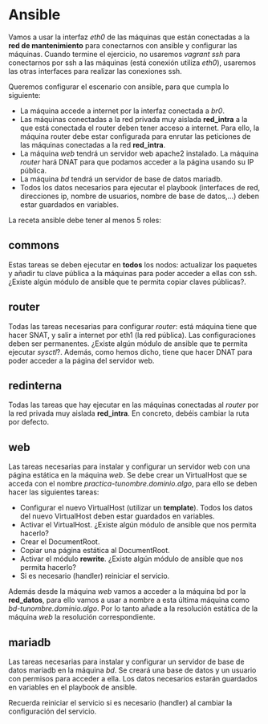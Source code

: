 # Ansible
Vamos a usar la interfaz *eth0* de las máquinas que están conectadas a la **red de mantenimiento** para conectarnos con ansible y configurar las máquinas. Cuando termine el ejercicio, no usaremos *vagrant ssh* para conectarnos por ssh a las máquinas (está conexión utiliza *eth0*), usaremos las otras interfaces para realizar las conexiones ssh.

Queremos configurar el escenario con ansible, para que cumpla lo siguiente:

  - La máquina accede a internet por la interfaz conectada a *br0*.
  - Las máquinas conectadas a la red privada muy aislada **red_intra** a la que está conectada el router deben tener acceso a internet. Para ello, la máquina router debe estar configurada para enrutar las peticiones de las máquinas conectadas a la red **red_intra**.
  - La máquina *web* tendrá un servidor web apache2 instalado. La máquina *router* hará DNAT para que podamos acceder a la página usando su IP pública.
  - La máquina *bd* tendrá un servidor de base de datos mariadb.
  - Todos los datos necesarios para ejecutar el playbook (interfaces de red, direcciones ip, nombre de usuarios, nombre de base de datos,…) deben estar guardados en variables.


La receta ansible debe tener al menos 5 roles:

## commons
Estas tareas se deben ejecutar en **todos** los nodos: actualizar los paquetes y añadir tu clave pública a la máquinas para poder acceder a ellas con ssh. ¿Existe algún módulo de ansible que te permita copiar claves públicas?.

## router
Todas las tareas necesarias para configurar *router*: está máquina tiene que hacer SNAT, y salir a internet por eth1 (la red pública). Las configuraciones deben ser permanentes. ¿Existe algún módulo de ansible que te permita ejecutar *sysctl*?. Además, como hemos dicho, tiene que hacer DNAT para poder acceder a la página del servidor web.

## redinterna
Todas las tareas que hay ejecutar en las máquinas conectadas al *router* por la red privada muy aislada **red_intra**. En concreto, debéis cambiar la ruta por defecto.

## web
Las tareas necesarias para instalar y configurar un servidor web con una página estática en la máquina *web*. Se debe crear un VirtualHost que se acceda con el nombre *practica-tunombre.dominio.algo*, para ello se deben hacer las siguientes tareas:

- Configurar el nuevo VirtualHost (utilizar un **template**). Todos los datos del nuevo VirtualHost deben estar guardados en variables.
- Activar el VirtualHost. ¿Existe algún módulo de ansible que nos permita hacerlo?
- Crear el DocumentRoot.
- Copiar una página estática al DocumentRoot.
- Activar el módulo **rewrite**. ¿Existe algún módulo de ansible que nos permita hacerlo?
- Si es necesario (handler) reiniciar el servicio.

Además desde la máquina *web* vamos a acceder a la máquina bd por la **red_datos**, para ello vamos a usar a nombre a esta última máquina como *bd-tunombre.dominio.algo*. Por lo tanto añade a la resolución estática de la máquina *web* la resolución correspondiente.

## mariadb
Las tareas necesarias para instalar y configurar un servidor de base de datos mariadb en la máquina *bd*. Se creará una base de datos y un usuario con permisos para acceder a ella. Los datos necesarios estarán guardados en variables en el playbook de ansible.

Recuerda reiniciar el servicio si es necesario (handler) al cambiar la configuración del servicio.